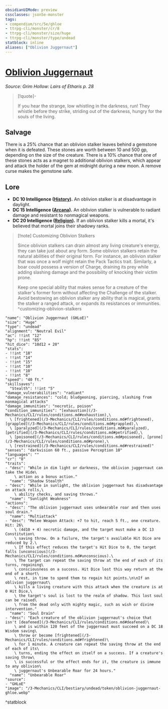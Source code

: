 ```yaml
---
obsidianUIMode: preview
cssclasses: json5e-monster
tags:
- compendium/src/5e/ghloe
- ttrpg-cli/monster/cr/8
- ttrpg-cli/monster/size/huge
- ttrpg-cli/monster/type/undead
statblock: inline
aliases: ["Oblivion Juggernaut"]
---
```

# [Oblivion Juggernaut](3-Mechanics\CLI\bestiary\undead/oblivion-juggernaut-ghloe.md)
*Source: Grim Hollow: Lairs of Etharis p. 28*  

> [!quote]-  
> 
> If you hear the strange, low whistling in the darkness, run! They whistle before they strike, striding out of the darkness, hungry for the souls of the living.

## Salvage

There is a 25% chance that an oblivion stalker leaves behind a gemstone when it is defeated. These stones are worth between 10 and 500 gp, depending on the size of the creature. There is a 10% chance that one of these stones acts as a magnet to additional oblivion stalkers, which appear and attack the holder of the gem at midnight during a new moon. A remove curse makes the gemstone safe.

## Lore

- **DC 10 Intelligence ([History](/3-Mechanics/CLI/rules/skills.md#History)).** An oblivion stalker is at disadvantage in daylight.  
- **DC 15 Intelligence ([Arcana](/3-Mechanics/CLI/rules/skills.md#Arcana)).** An oblivion stalker is vulnerable to radiant damage and resistant to nonmagical weapons.  
- **DC 20 Intelligence ([Religion](/3-Mechanics/CLI/rules/skills.md#Religion)).** If an oblivion stalker kills a mortal, it's believed that mortal joins their shadowy ranks.  

> [!note] Customizing Oblivion Stalkers
> 
> Since oblivion stalkers can drain almost any living creature's energy, they can take just about any form. Some oblivion stalkers retain the natural abilities of their original form. For instance, an oblivion stalker that was once a wolf might retain the Pack Tactics trait. Similarly, a boar could possess a version of Charge, draining its prey while adding slashing damage and the possibility of knocking their victim prone.
> 
> Keep one special ability that makes sense for a creature of the stalker's former form without affecting the Challenge of the stalker. Avoid bestowing an oblivion stalker any ability that is magical, grants the stalker a ranged attack, or expands its resistances or immunities.
^customizing-oblivion-stalkers

```statblock
"name": "Oblivion Juggernaut (GHLoE)"
"size": "Huge"
"type": "undead"
"alignment": "Neutral Evil"
"ac": !!int "12"
"hp": !!int "85"
"hit_dice": "10d12 + 20"
"stats":
- !!int "18"
- !!int "14"
- !!int "15"
- !!int "10"
- !!int "10"
- !!int "8"
"speed": "40 ft."
"skillsaves":
  "Stealth": !!int "5"
"damage_vulnerabilities": "radiant"
"damage_resistances": "cold; bludgeoning, piercing, slashing from nonmagical attacks"
"damage_immunities": "necrotic, poison"
"condition_immunities": "[exhaustion](/3-Mechanics/CLI/rules/conditions.md#exhaustion),\
  \ [frightened](/3-Mechanics/CLI/rules/conditions.md#frightened), [grappled](/3-Mechanics/CLI/rules/conditions.md#grappled),\
  \ [paralyzed](/3-Mechanics/CLI/rules/conditions.md#paralyzed), [petrified](/3-Mechanics/CLI/rules/conditions.md#petrified),\
  \ [poisoned](/3-Mechanics/CLI/rules/conditions.md#poisoned), [prone](/3-Mechanics/CLI/rules/conditions.md#prone),\
  \ [restrained](/3-Mechanics/CLI/rules/conditions.md#restrained)"
"senses": "darkvision 60 ft., passive Perception 10"
"languages": ""
"cr": "8"
"traits":
- "desc": "While in dim light or darkness, the oblivion juggernaut can take the Hide\
    \ action as a bonus action."
  "name": "Shadow Stealth"
- "desc": "While in sunlight, the oblivion juggernaut has disadvantage on attack rolls,\
    \ ability checks, and saving throws."
  "name": "Sunlight Weakness"
"actions":
- "desc": "The oblivion juggernaut uses unbearable roar and then uses soul drain."
  "name": "Multiattack"
- "desc": "Melee Weapon Attack: +7 to hit, reach 5 ft., one creature. Hit: 26\
    \ (4d10 + 4) necrotic damage, and the target must make a DC 13 Constitution\
    \ saving throw. On a failure, the target's available Hit Dice are reduced by 2.\
    \ If this effect reduces the target's Hit Dice to 0, the target falls [unconscious](/3-Mechanics/CLI/rules/conditions.md#unconscious).\
    \ The target can repeat the saving throw at the end of each of its turns, regaining\
    \ consciousness on a success. Hit Dice lost this way return at the end of a short\
    \ rest, in time to spend them to regain hit points.\n\nIf an oblivion juggernaut\
    \ kills a living creature with this attack when the creature is at 0 Hit Dice,\
    \ the target's soul is lost to the realm of shadow. This lost soul can be raised\
    \ from the dead only with mighty magic, such as wish or divine intervention."
  "name": "Soul Drain"
- "desc": "Each creature of the oblivion juggernaut's choice that isn't [deafened](/3-Mechanics/CLI/rules/conditions.md#deafened)\
    \ and is within 120 feet of the juggernaut must succeed on a DC 18 Wisdom saving\
    \ throw or become [frightened](/3-Mechanics/CLI/rules/conditions.md#frightened)\
    \ for 1 minute. A creature can repeat the saving throw at the end of each of its\
    \ turns, ending the effect on itself on a success. If a creature's saving throw\
    \ is successful or the effect ends for it, the creature is immune to any oblivion\
    \ juggernaut's Unbearable Roar for 24 hours."
  "name": "Unbearable Roar"
"source":
- "GHLoE"
"image": "/3-Mechanics/CLI/bestiary/undead/token/oblivion-juggernaut-ghloe.webp"
```
^statblock